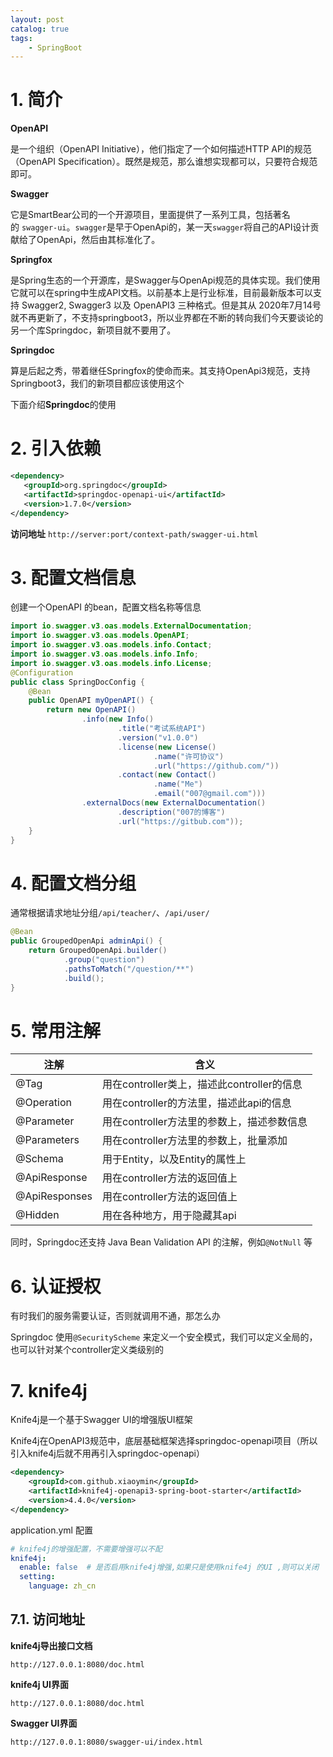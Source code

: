 ```yaml
---
layout: post   	
catalog: true 	
tags:
    - SpringBoot
---
```


# 1. 简介

**OpenAPI**

是一个组织（OpenAPI Initiative），他们指定了一个如何描述HTTP API的规范（OpenAPI Specification）。既然是规范，那么谁想实现都可以，只要符合规范即可。

**Swagger**

它是SmartBear公司的一个开源项目，里面提供了一系列工具，包括著名的 `swagger-ui`。`swagger`是早于OpenApi的，某一天`swagger`将自己的API设计贡献给了OpenApi，然后由其标准化了。

**Springfox**

是Spring生态的一个开源库，是Swagger与OpenApi规范的具体实现。我们使用它就可以在spring中生成API文档。以前基本上是行业标准，目前最新版本可以支持 Swagger2, Swagger3 以及 OpenAPI3 三种格式。但是其从 2020年7月14号就不再更新了，不支持springboot3，所以业界都在不断的转向我们今天要谈论的另一个库Springdoc，新项目就不要用了。

**Springdoc**

算是后起之秀，带着继任Springfox的使命而来。其支持OpenApi3规范，支持Springboot3，我们的新项目都应该使用这个

下面介绍**Springdoc**的使用

# 2. 引入依赖

```xml
<dependency>
   <groupId>org.springdoc</groupId>
   <artifactId>springdoc-openapi-ui</artifactId>
   <version>1.7.0</version>
</dependency>
```

**访问地址** `http://server:port/context-path/swagger-ui.html`

# 3. 配置文档信息

创建一个OpenAPI 的bean，配置文档名称等信息

```java
import io.swagger.v3.oas.models.ExternalDocumentation;  
import io.swagger.v3.oas.models.OpenAPI;  
import io.swagger.v3.oas.models.info.Contact;  
import io.swagger.v3.oas.models.info.Info;  
import io.swagger.v3.oas.models.info.License;
@Configuration  
public class SpringDocConfig {  
    @Bean  
    public OpenAPI myOpenAPI() {  
        return new OpenAPI()  
                .info(new Info()  
                        .title("考试系统API")  
                        .version("v1.0.0")  
                        .license(new License()  
                                .name("许可协议")  
                                .url("https://github.com/"))  
                        .contact(new Contact()  
                                .name("Me")  
                                .email("007@gmail.com")))  
                .externalDocs(new ExternalDocumentation()  
                        .description("007的博客")  
                        .url("https://gitbub.com"));  
    }  
}
```
# 4. 配置文档分组

通常根据请求地址分组`/api/teacher/`、`/api/user/` 

```java
@Bean  
public GroupedOpenApi adminApi() {  
    return GroupedOpenApi.builder()  
            .group("question")  
            .pathsToMatch("/question/**")  
            .build();  
}
```

# 5. 常用注解

|注解|含义|
|---|---|
|@Tag|用在controller类上，描述此controller的信息|
|@Operation|用在controller的方法里，描述此api的信息|
|@Parameter|用在controller方法里的参数上，描述参数信息|
|@Parameters|用在controller方法里的参数上，批量添加|
|@Schema|用于Entity，以及Entity的属性上|
|@ApiResponse|用在controller方法的返回值上|
|@ApiResponses|用在controller方法的返回值上|
|@Hidden|用在各种地方，用于隐藏其api|

同时，Springdoc还支持 Java Bean Validation API 的注解，例如`@NotNull` 等

# 6. 认证授权

有时我们的服务需要认证，否则就调用不通，那怎么办

Springdoc 使用`@SecurityScheme` 来定义一个安全模式，我们可以定义全局的，也可以针对某个controller定义类级别的

# 7. knife4j

Knife4j是一个基于Swagger UI的增强版UI框架

Knife4j在OpenAPI3规范中，底层基础框架选择springdoc-openapi项目（所以引入knife4j后就不用再引入springdoc-openapi）

```xml
<dependency>
    <groupId>com.github.xiaoymin</groupId>
    <artifactId>knife4j-openapi3-spring-boot-starter</artifactId>
    <version>4.4.0</version>
</dependency>
```

application.yml 配置
```yml
# knife4j的增强配置，不需要增强可以不配  
knife4j:  
  enable: false  # 是否启用knife4j增强,如果只是使用knife4j 的UI ,则可以关闭
  setting:  
    language: zh_cn
```

## 7.1. 访问地址

**knife4j导出接口文档**

`http://127.0.0.1:8080/doc.html`

**knife4j UI界面**

`http://127.0.0.1:8080/doc.html`

**Swagger UI界面**

`http://127.0.0.1:8080/swagger-ui/index.html`

